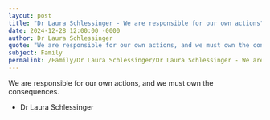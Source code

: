 ```yaml
---
layout: post
title: "Dr Laura Schlessinger - We are responsible for our own actions"
date: 2024-12-28 12:00:00 -0000
author: Dr Laura Schlessinger
quote: "We are responsible for our own actions, and we must own the consequences."
subject: Family
permalink: /Family/Dr Laura Schlessinger/Dr Laura Schlessinger - We are responsible for our own actions
---
```


We are responsible for our own actions, and we must own the consequences.

- Dr Laura Schlessinger
